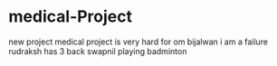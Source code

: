 # medical-Project
new project
medical project is very hard for om bijalwan i am a failure rudraksh has 3 back swapnil playing badminton
